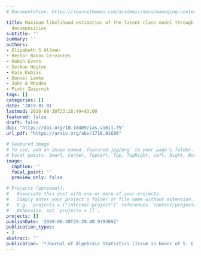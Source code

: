 ```yaml
---
# Documentation: https://sourcethemes.com/academic/docs/managing-content/

title: Maximum likelihood estimation of the latent class model through model boundary
  decomposition
subtitle: ''
summary: ''
authors:
- Elizabeth S Allman
- Hector Banos Cervantes
- Robin Evans
- Serkan Hoşten
- Kaie Kubjas
- Daniel Lemke
- John A Rhodes
- Piotr Zwiernik
tags: []
categories: []
date: '2019-01-01'
lastmod: 2020-08-30T23:28:49+03:00
featured: false
draft: false
doi: "https://doi.org/10.18409/jas.v10i1.75"
url_pdf: "https://arxiv.org/abs/1710.01696"

# Featured image
# To use, add an image named `featured.jpg/png` to your page's folder.
# Focal points: Smart, Center, TopLeft, Top, TopRight, Left, Right, BottomLeft, Bottom, BottomRight.
image:
  caption: ''
  focal_point: ''
  preview_only: false

# Projects (optional).
#   Associate this post with one or more of your projects.
#   Simply enter your project's folder or file name without extension.
#   E.g. `projects = ["internal-project"]` references `content/project/deep-learning/index.md`.
#   Otherwise, set `projects = []`.
projects: []
publishDate: '2020-08-30T20:28:48.979309Z'
publication_types:
- 2
abstract: ''
publication: '*Journal of Algebraic Statistics (Issue in honor of S. E. Fienberg),* 10(1):51-84'
---
```

